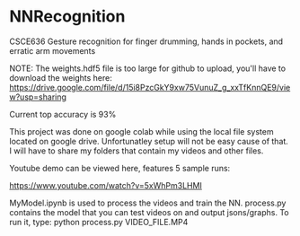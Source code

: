 # NNRecognition
CSCE636 Gesture recognition for finger drumming, hands in pockets, and erratic arm movements

NOTE: The weights.hdf5 file is too large for github to upload, you'll have to download the weights here:
https://drive.google.com/file/d/15i8PzcGkY9xw75VunuZ_g_xxTfKnnQE9/view?usp=sharing

Current top accuracy is 93%

This project was done on google colab while using the local file system located on google drive. Unfortunatley setup will not be easy cause of that. I will have to share my folders that contain my videos and other files.

Youtube demo can be viewed here, features 5 sample runs: 

https://www.youtube.com/watch?v=5xWhPm3LHMI

MyModel.ipynb is used to process the videos and train the NN. process.py contains the model that you can test videos on and output jsons/graphs. To run it, type: python process.py VIDEO_FILE.MP4
